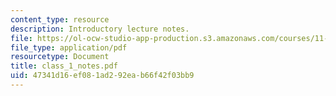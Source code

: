 ```yaml
---
content_type: resource
description: Introductory lecture notes.
file: https://ol-ocw-studio-app-production.s3.amazonaws.com/courses/11-439-revitalizing-urban-main-streets-mission-hill-egleston-square-boston-spring-2003/47341d16ef081ad292eab66f42f03bb9_class_1_notes.pdf
file_type: application/pdf
resourcetype: Document
title: class_1_notes.pdf
uid: 47341d16-ef08-1ad2-92ea-b66f42f03bb9
---
```

